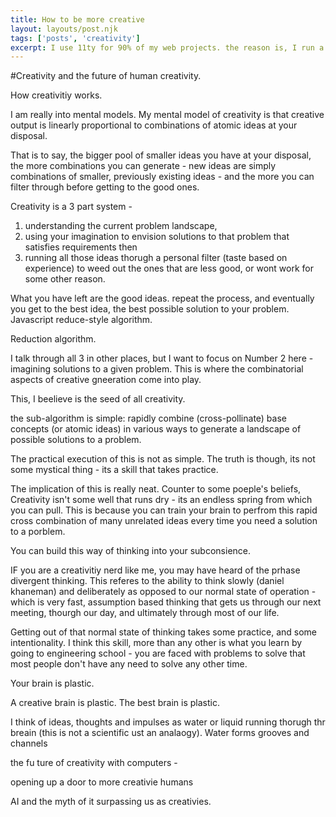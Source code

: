 ```yaml
---
title: How to be more creative
layout: layouts/post.njk
tags: ['posts', 'creativity']
excerpt: I use 11ty for 90% of my web projects. the reason is, I run a web agency that caters to small business. Although I could just as quickly whip up an app like experience using vue, (in some cases maybe quicker) I tend to reach for 11ty because static sites are extremely snappy, great for seo and performance, and user experience and are easily interactive enough for business marketing websites.
---
```


#Creativity and the future of human creativity.

How creativitiy works.

I am really into mental models. My mental model of creativity is that creative output is linearly proportional to combinations of atomic ideas at your disposal.

That is to say, the bigger pool of smaller ideas you have at your disposal, the more combinations you can generate - new ideas are simply combinations of smaller, previously existing ideas - and the more you can filter through before getting to the good ones.

Creativity is a 3 part system -

1. understanding the current problem landscape,
2. using your imagination to envision solutions to that problem that satisfies requirements then
3. running all those ideas thorugh a personal filter (taste based on experience) to weed out the ones that are less good, or wont work for some other reason.

What you have left are the good ideas. repeat the process, and eventually you get to the best idea, the best possible solution to your problem. Javascript reduce-style algorithm.

Reduction algorithm.

I talk through all 3 in other places, but I want to focus on Number 2 here - imagining solutions to a given problem. This is where the combinatorial aspects of creative gneeration come into play.

This, I beelieve is the seed of all creativity.

the sub-algorithm is simple: rapidly combine (cross-pollinate) base concepts (or atomic ideas) in various ways to generate a landscape of possible solutions to a problem.

The practical execution of this is not as simple. The truth is though, its not some mystical thing - its a skill that takes practice.

The implication of this is really neat. Counter to some poeple's beliefs, Creativity isn't some well that runs dry - its an endless spring from which you can pull. This is because you can train your brain to perfrom this rapid cross combination of many unrelated ideas every time you need a solution to a porblem.

You can build this way of thinking into your subconsience.

IF you are a creativitiy nerd like me, you may have heard of the prhase divergent thinking. This referes to the ability to think slowly (daniel khaneman) and deliberately as opposed to our normal state of operation - which is very fast, assumption based thinking that gets us through our next meeting, thourgh our day, and ultimately through most of our life.

Getting out of that normal state of thinking takes some practice, and some intentionality. I think this skill, more than any other is what you learn by going to engineering school - you are faced with problems to solve that most people don't have any need to solve any other time.

Your brain is plastic.

A creative brain is plastic. The best brain is plastic.

I think of ideas, thoughts and impulses as water or liquid running thorugh thr breain (this is not a scientific ust an analaogy). Water forms grooves and channels

the fu ture of creativity with computers -

opening up a door to more creativie humans

AI and the myth of it surpassing us as creativies.
